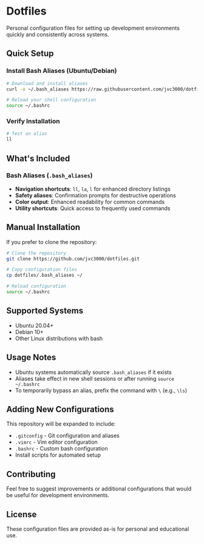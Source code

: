 # Dotfiles

Personal configuration files for setting up development environments quickly and consistently across systems.

## Quick Setup

### Install Bash Aliases (Ubuntu/Debian)

```bash
# Download and install aliases
curl -o ~/.bash_aliases https://raw.githubusercontent.com/jvc3000/dotfiles/main/.bash_aliases

# Reload your shell configuration
source ~/.bashrc
```

### Verify Installation

```bash
# Test an alias
ll
```

## What's Included

### Bash Aliases (`.bash_aliases`)
- **Navigation shortcuts**: `ll`, `la`, `l` for enhanced directory listings
- **Safety aliases**: Confirmation prompts for destructive operations
- **Color output**: Enhanced readability for common commands
- **Utility shortcuts**: Quick access to frequently used commands

## Manual Installation

If you prefer to clone the repository:

```bash
# Clone the repository
git clone https://github.com/jvc3000/dotfiles.git

# Copy configuration files
cp dotfiles/.bash_aliases ~/

# Reload configuration
source ~/.bashrc
```

## Supported Systems

- Ubuntu 20.04+
- Debian 10+
- Other Linux distributions with bash

## Usage Notes

- Ubuntu systems automatically source `.bash_aliases` if it exists
- Aliases take effect in new shell sessions or after running `source ~/.bashrc`
- To temporarily bypass an alias, prefix the command with `\` (e.g., `\ls`)

## Adding New Configurations

This repository will be expanded to include:
- `.gitconfig` - Git configuration and aliases
- `.vimrc` - Vim editor configuration  
- `.bashrc` - Custom bash configuration
- Install scripts for automated setup

## Contributing

Feel free to suggest improvements or additional configurations that would be useful for development environments.

## License

These configuration files are provided as-is for personal and educational use.
